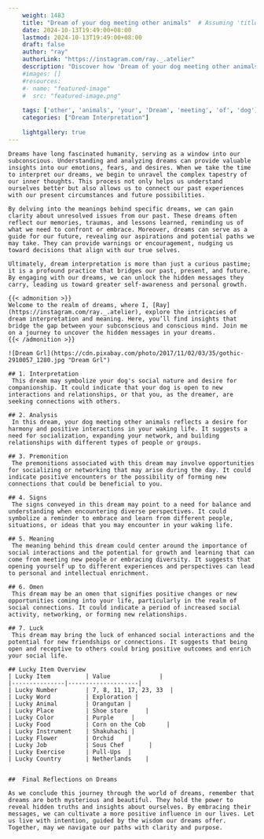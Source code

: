```yaml
---
    weight: 1483
    title: "Dream of your dog meeting other animals"  # Assuming 'title' column exists
    date: 2024-10-13T19:49:00+08:00
    lastmod: 2024-10-13T19:49:00+08:00
    draft: false
    author: "ray"
    authorLink: "https://instagram.com/ray._.atelier"
    description: "Discover how 'Dream of your dog meeting other animals' can interpret your future and uncover its significant meanings in your life."
    #images: []
    #resources:
    #- name: "featured-image"
    #  src: "featured-image.png"
    
    tags: ['other', 'animals', 'your', 'Dream', 'meeting', 'of', 'dog']
    categories: ["Dream Interpretation"]
    
    lightgallery: true
---
```

    
    Dreams have long fascinated humanity, serving as a window into our subconscious. Understanding and analyzing dreams can provide valuable insights into our emotions, fears, and desires. When we take the time to interpret our dreams, we begin to unravel the complex tapestry of our inner thoughts. This process not only helps us understand ourselves better but also allows us to connect our past experiences with our present circumstances and future possibilities.
    
    By delving into the meanings behind specific dreams, we can gain clarity about unresolved issues from our past. These dreams often reflect our memories, traumas, and lessons learned, reminding us of what we need to confront or embrace. Moreover, dreams can serve as a guide for our future, revealing our aspirations and potential paths we may take. They can provide warnings or encouragement, nudging us toward decisions that align with our true selves.
    
    Ultimately, dream interpretation is more than just a curious pastime; it is a profound practice that bridges our past, present, and future. By engaging with our dreams, we can unlock the hidden messages they carry, leading us toward greater self-awareness and personal growth.
    
    {{< admonition >}}
    Welcome to the realm of dreams, where I, [Ray](https://instagram.com/ray._.atelier), explore the intricacies of dream interpretation and meaning. Here, you’ll find insights that bridge the gap between your subconscious and conscious mind. Join me on a journey to uncover the hidden messages in your dreams.
    {{< /admonition >}}
    
    ![Dream Grl](https://cdn.pixabay.com/photo/2017/11/02/03/35/gothic-2910057_1280.jpg "Dream Grl")
    
    ## 1. Interpretation
     This dream may symbolize your dog's social nature and desire for companionship. It could indicate that your dog is open to new interactions and relationships, or that you, as the dreamer, are seeking connections with others.
    
    ## 2. Analysis
     In this dream, your dog meeting other animals reflects a desire for harmony and positive interactions in your waking life. It suggests a need for socialization, expanding your network, and building relationships with different types of people or groups.
    
    ## 3. Premonition
     The premonitions associated with this dream may involve opportunities for socializing or networking that may arise during the day. It could indicate positive encounters or the possibility of forming new connections that could be beneficial to you.
    
    ## 4. Signs
     The signs conveyed in this dream may point to a need for balance and understanding when encountering diverse perspectives. It could symbolize a reminder to embrace and learn from different people, situations, or ideas that you may encounter in your waking life.
    
    ## 5. Meaning
     The meaning behind this dream could center around the importance of social interactions and the potential for growth and learning that can come from meeting new people or embracing diversity. It suggests that opening yourself up to different experiences and perspectives can lead to personal and intellectual enrichment.
    
    ## 6. Omen
     This dream may be an omen that signifies positive changes or new opportunities coming into your life, particularly in the realm of social connections. It could indicate a period of increased social activity, networking, or forming new relationships.
    
    ## 7. Luck
     This dream may bring the luck of enhanced social interactions and the potential for new friendships or connections. It suggests that being open and receptive to others could bring positive outcomes and enrich your social life.
    
    ## Lucky Item Overview
    | Lucky Item          | Value              |
    |---------------|--------------------|
    | Lucky Number        | 7, 8, 11, 17, 23, 33  |
    | Lucky Word          | Exploration |
    | Lucky Animal        | Orangutan |
    | Lucky Place         | Shoe store     |
    | Lucky Color         | Purple     |
    | Lucky Food          | Corn on the Cob      |
    | Lucky Instrument    | Shakuhachi |
    | Lucky Flower        | Orchid    |
    | Lucky Job           | Sous Chef       |
    | Lucky Exercise      | Pull-Ups  |
    | Lucky Country       | Netherlands    |
    
    
    ##  Final Reflections on Dreams
    
    As we conclude this journey through the world of dreams, remember that dreams are both mysterious and beautiful. They hold the power to reveal hidden truths and insights about ourselves. By embracing their messages, we can cultivate a more positive influence in our lives. Let us live with intention, guided by the wisdom our dreams offer. Together, may we navigate our paths with clarity and purpose.
    